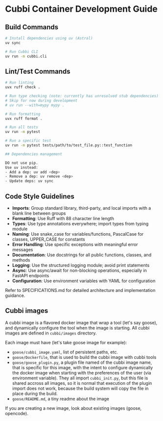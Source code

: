 # Cubbi Container Development Guide

## Build Commands
```bash
# Install dependencies using uv (Astral)
uv sync

# Run Cubbi CLI
uv run -m cubbi.cli
```

## Lint/Test Commands
```bash
# Run linting
uvx ruff check .

# Run type checking (note: currently has unresolved stub dependencies)
# Skip for now during development
# uv run --with=mypy mypy .

# Run formatting
uvx ruff format .

# Run all tests
uv run -m pytest

# Run a specific test
uv run -m pytest tests/path/to/test_file.py::test_function

## Dependencies management

DO not use pip.
Use uv instead:
- Add a dep: uv add <dep>
- Remove a dep: uv remove <dep>
- Update deps: uv sync
```

## Code Style Guidelines
- **Imports**: Group standard library, third-party, and local imports with a blank line between groups
- **Formatting**: Use Ruff with 88 character line length
- **Types**: Use type annotations everywhere; import types from typing module
- **Naming**: Use snake_case for variables/functions, PascalCase for classes, UPPER_CASE for constants
- **Error Handling**: Use specific exceptions with meaningful error messages
- **Documentation**: Use docstrings for all public functions, classes, and methods
- **Logging**: Use the structured logging module; avoid print statements
- **Async**: Use async/await for non-blocking operations, especially in FastAPI endpoints
- **Configuration**: Use environment variables with YAML for configuration

Refer to SPECIFICATIONS.md for detailed architecture and implementation guidance.

## Cubbi images

A cubbi image is a flavored docker image that wrap a tool (let's say goose), and dynamically configure the tool when the image is starting. All cubbi images are defined in `cubbi/images` directory.

Each image must have (let's take goose image for example):
- `goose/cubbi_image.yaml`, list of persistent paths, etc.
- `goose/Dockerfile`, that is used to build the cubbi image with cubbi tools
- `goose/goose_plugin.py`, a plugin file named of the cubbi image name, that is specific for this image, with the intent to configure dynamically the docker image when starting with the preferences of the user (via environment variable). They all import `cubbi_init.py`, but this file is shared accross all images, so it is normal that execution of the plugin import does not work, because the build system will copy the file in place during the build.
- `goose/README.md`, a tiny readme about the image

If you are creating a new image, look about existing images (goose, opencode).

